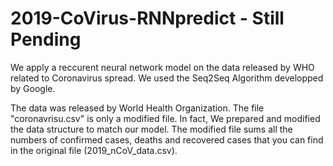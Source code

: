 # 2019-CoVirus-RNNpredict - Still Pending 
We apply a reccurent neural network model on the data released by WHO related to Coronavirus spread. We used the Seq2Seq Algorithm developped by Google.

The data was released by World Health Organization. The file "coronavrisu.csv" is only a modified file. In fact, We prepared and modified the data structure to match our model. The modified file sums all the numbers of confirmed cases, deaths and recovered cases that you can find in the original file (2019_nCoV_data.csv).

